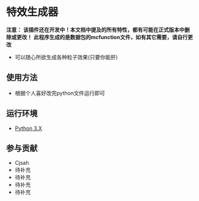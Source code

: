 # 特效生成器

**注意：**
    **该插件还在开发中！本文档中提及的所有特性，都有可能在正式版本中删除或更改！**
    **此程序生成的是数据包的mcfunction文件，如有其它需要，请自行更改**

- 可以随心所欲生成各种粒子效果(只要你能肝)

## 使用方法

- 根据个人喜好改完python文件运行即可

## 运行环境

- [Python 3.X ](https://python.org)

## 参与贡献

- Cjsah
- 待补充
- 待补充
- 待补充
- 待补充

